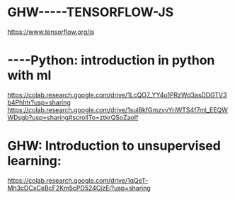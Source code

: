 # GHW-----TENSORFLOW-JS
https://www.tensorflow.org/js




# ----Python: introduction in python with ml

https://colab.research.google.com/drive/1LcQO7_YY4o1PRzWd3asDDGTV3b4Phhtr?usp=sharing
https://colab.research.google.com/drive/1sul8kfGmzvvYriWTS4f7ml_EEQWWDsgb?usp=sharing#scrollTo=ztkrQSoZaoIf







# GHW: Introduction to unsupervised learning:
 https://colab.research.google.com/drive/1qQeT-Mh3cDCxCeBcF2Km5cPD524CjzEi?usp=sharing



